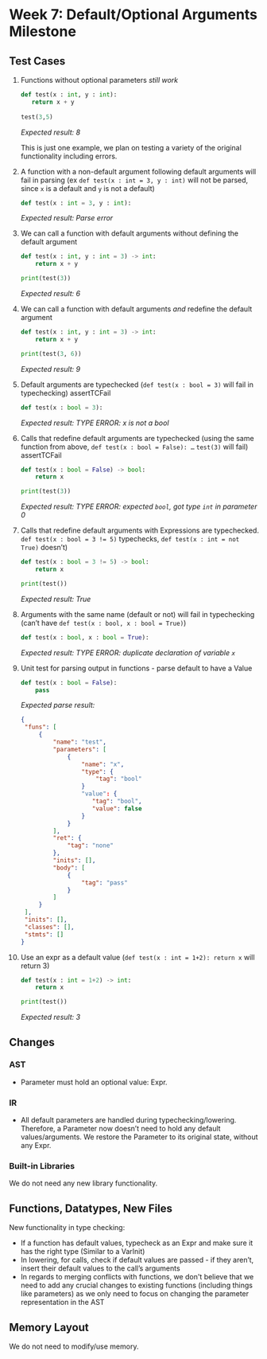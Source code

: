 # Week 7: Default/Optional Arguments Milestone

## Test Cases

1. Functions without optional parameters _still work_

   ```python
   def test(x : int, y : int):
      return x + y
      
   test(3,5)
   ```

   _Expected result: 8_
   
   This is just one example, we plan on testing a variety of the original functionality including errors.
   
2. A function with a non-default argument following default arguments will fail in parsing (ex `def test(x : int = 3, y : int)` will not be parsed, since `x` is a default and `y` is not a default)

   ```python
   def test(x : int = 3, y : int):
   ```

   _Expected result: Parse error_

3. We can call a function with default arguments without defining the default argument

   ```python
   def test(x : int, y : int = 3) -> int:
       return x + y

   print(test(3))
   ```

   _Expected result: 6_

4. We can call a function with default arguments _and_ redefine the default argument

   ```python
   def test(x : int, y : int = 3) -> int:
       return x + y

   print(test(3, 6))
   ```

   _Expected result: 9_

5. Default arguments are typechecked (`def test(x : bool = 3)` will fail in typechecking) assertTCFail

   ```python
   def test(x : bool = 3):
   ```

   _Expected result: TYPE ERROR: x is not a bool_

6. Calls that redefine default arguments are typechecked (using the same function from above, `def test(x : bool = False): …` `test(3)` will fail) assertTCFail

   ```python
   def test(x : bool = False) -> bool:
       return x

   print(test(3))
   ```

   _Expected result: TYPE ERROR: expected `bool`, got type `int` in parameter 0_

7. Calls that redefine default arguments with Expressions are typechecked. `def test(x : bool = 3 != 5)` typechecks, `def test(x : int = not True)` doesn’t)

   ```python
   def test(x : bool = 3 != 5) -> bool:
       return x

   print(test())
   ```

   _Expected result: True_

8. Arguments with the same name (default or not) will fail in typechecking (can’t have `def test(x : bool, x : bool = True)`)

   ```python
   def test(x : bool, x : bool = True):
   ```

   _Expected result: TYPE ERROR: duplicate declaration of variable `x`_

9. Unit test for parsing output in functions - parse default to have a Value

   ```python
   def test(x : bool = False):
       pass
   ```

   _Expected parse result:_

   ```json
   {
    "funs": [
        {
            "name": "test",
            "parameters": [
                {
                    "name": "x",
                    "type": {
                        "tag": "bool"
                    }
                    "value": {
                       "tag": "bool",
                       "value": false
                    }
                }
            ],
            "ret": {
                "tag": "none"
            },
            "inits": [],
            "body": [
                {
                    "tag": "pass"
                }
            ]
        }
    ],
    "inits": [],
    "classes": [],
    "stmts": []
   }
   ```

10. Use an expr as a default value (`def test(x : int = 1+2): return x` will return 3)

    ```python
    def test(x : int = 1+2) -> int:
        return x

    print(test())
    ```

    _Expected result: 3_

## Changes

### AST

- Parameter must hold an optional value: Expr.

### IR

- All default parameters are handled during typechecking/lowering. Therefore, a Parameter now doesn’t need to hold any default values/arguments. We restore the Parameter to its original state, without any Expr.

### Built-in Libraries

We do not need any new library functionality.

## Functions, Datatypes, New Files

New functionality in type checking:

- If a function has default values, typecheck as an Expr and make sure it has the right type (Similar to a VarInit)
- In lowering, for calls, check if default values are passed - if they aren’t, insert their default values to the call’s arguments
- In regards to merging conflicts with functions, we don't believe that we need to add any crucial changes to existing functions (including things like parameters) as we only need to focus on changing the parameter representation in the AST

## Memory Layout

We do not need to modify/use memory.
